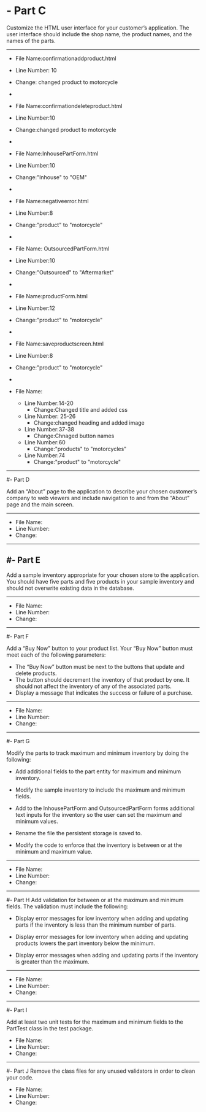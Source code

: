 # - Part C  


Customize the HTML user interface for your customer’s application. The user interface should include the shop name, the product names, and the names of the parts. 



---

- File Name:confirmationaddproduct.html
- Line Number: 10
- Change: changed product to motorcycle

-

- File Name:confirmationdeleteproduct.html
- Line Number:10
- Change:changed product to motorcycle

-

- File Name:InhousePartForm.html
- Line Number:10
- Change:"Inhouse" to "OEM"

-

- File Name:negativeerror.html
- Line Number:8
- Change:"product" to "motorcycle"

-

- File Name: OutsourcedPartForm.html
- Line Number:10
- Change:"Outsourced" to "Aftermarket"
 
-

- File Name:productForm.html
- Line Number:12
- Change:"product" to "motorcycle"

-

- File Name:saveproductscreen.html
- Line Number:8
- Change:"product" to "motorcycle"

-

- File Name:
	- Line Number:14-20
		- Change:Changed title and added css
	- Line Number: 25-26
		- Change:changed heading and added image
	- Line Number:37-38
		- Change:Chnaged button names
	- Line Number:60
		- Change:"products" to "motorcycles"
	- Line Number:74
		- Change:"product" to "motorcycle"
 ---
#- Part D

Add an “About” page to the application to describe your chosen customer’s company to web viewers and include navigation to and from the “About” page and the main screen.

---

- File Name:
- Line Number:
- Change:

---

#- Part E
-
Add a sample inventory appropriate for your chosen store to the application. You should have five parts and five products in your sample inventory and should not overwrite existing data in the database.

---

- File Name:
- Line Number:
- Change:

---
 
#- Part F

Add a “Buy Now” button to your product list. Your “Buy Now” button must meet each of the following parameters:

- The “Buy Now” button must be next to the buttons that update and delete products.
- The button should decrement the inventory of that product by one. It should not affect the inventory of any of the associated parts.
- Display a message that indicates the success or failure of a purchase.
 
---

- File Name:
- Line Number:
- Change:

---

#- Part G

Modify the parts to track maximum and minimum inventory by doing the following:

- Add additional fields to the part entity for maximum and minimum inventory.

- Modify the sample inventory to include the maximum and minimum fields.

- Add to the InhousePartForm and OutsourcedPartForm forms additional text inputs for the inventory so the user can set the maximum and minimum values.

- Rename the file the persistent storage is saved to.
- Modify the code to enforce that the inventory is between or at the minimum and maximum value.

---
- File Name:
- Line Number:
- Change:

---
#- Part H
Add validation for between or at the maximum and minimum fields. The validation must include the following:

- Display error messages for low inventory when adding and updating parts if the inventory is less than the minimum number of parts.

- Display error messages for low inventory when adding and updating products lowers the part inventory below the minimum.

- Display error messages when adding and updating parts if the inventory is greater than the maximum.
 
---
- File Name:
- Line Number:
- Change:

---

#- Part I

  Add at least two unit tests for the maximum and minimum fields to the PartTest class in the test package.

- File Name:
- Line Number:
- Change:

---
#- Part J
Remove the class files for any unused validators in order to clean your code.

- File Name:
- Line Number:
- Change:

